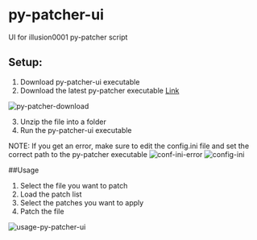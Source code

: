 # py-patcher-ui
UI for illusion0001 py-patcher script

## Setup:

1. Download py-patcher-ui executable
2. Download the latest py-patcher executable [Link](https://github.com/illusion0001/py-patcher/releases)

![py-patcher-download](https://github.com/shadowdog9500/py-patcher-ui/blob/main/resources/img/py-patcher-download.jpg)

3. Unzip the file into a folder
4. Run the py-patcher-ui executable

NOTE: If you get an error, make sure to edit the config.ini file and set the correct path to the py-patcher executable
![conf-ini-error](https://github.com/shadowdog9500/py-patcher-ui/blob/main/resources/img/conf-ini.jpg)
![config-ini](https://github.com/shadowdog9500/py-patcher-ui/blob/main/resources/img/conf-ini.jpg)

##Usage
1. Select the file you want to patch
2. Load the patch list
3. Select the patches you want to apply
4. Patch the file

![usage-py-patcher-ui]()